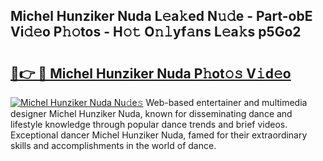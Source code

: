 ## Michel Hunziker Nuda L𝚎a𝚔ed N𝚞𝚍e - Part-obE Vi𝚍𝚎o P𝚑𝚘tos - H𝚘𝚝 O𝚗𝚕yf𝚊ns L𝚎a𝚔s p5Go2

# <h2><a href="http://kf77dqd.oniu.top/?m=Michel+Hunziker+Nuda">🔗👉 🔴 Michel Hunziker Nuda P𝚑ot𝚘𝚜 V𝚒d𝚎o</a></h2>

[![Michel Hunziker Nuda Nu𝚍e𝚜](https://i.imgur.com/0qMVB7G.gif)](http://kf77dqd.oniu.top/?m=Michel+Hunziker+Nuda)
Web-based entertainer and multimedia designer Michel Hunziker Nuda, known for disseminating dance and lifestyle knowledge through popular dance trends and brief videos. Exceptional dancer Michel Hunziker Nuda, famed for their extraordinary skills and accomplishments in the world of dance.  
